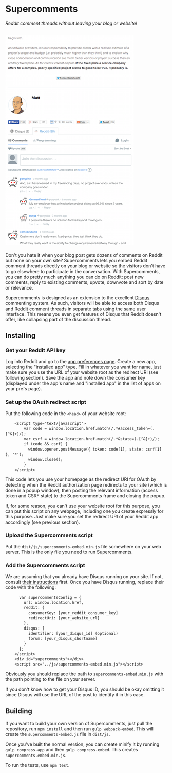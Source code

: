 # Supercomments
*Reddit comment threads without leaving your blog or website!*

![Screenshot](screenshots/screenshot1.png)
---

Don't you hate it when your blog post gets dozens of comments on Reddit but none on your own site? Supercomments lets you embed Reddit comment threads directly on your blog or website so the visitors don't have to go elsewhere to participate in the conversation. With Supercomments, you can do pretty much anything you can do on Reddit: post new comments, reply to existing comments, upvote, downvote and sort by date or relevance.

Supercomments is designed as an extension to the excellent [Disqus](http://www.disqus.com) commenting system. As such, visitors will be able to access both Disqus and Reddit comment threads in separate tabs using the same user interface. This means you even get features of Disqus that Reddit doesn't offer, like collapsing part of the discussion thread.

## Installing

### Get your Reddit API key
Log into Reddit and go to the [app preferences page](https://www.reddit.com/prefs/apps/). Create a new app, selecting the "installed app" type. Fill in whatever you want for name, just make sure you use the URL of your website root as the redirect URI (see following section). Save the app and note down the consumer key (displayed under the app's name and "installed app" in the list of apps on your prefs page).

### Set up the OAuth redirect script
Put the following code in the `<head>` of your website root:

```
    <script type="text/javascript">
        var code = window.location.href.match(/.*#access_token=(.[^&]+)/);
        var csrf = window.location.href.match(/.*&state=(.[^&]+)/);
        if (code && csrf) {
          window.opener.postMessage({ token: code[1], state: csrf[1] }, '*');
          window.close();
        }
    </script>
```

This code lets you use your homepage as the redirect URI for OAuth by detecting when the Reddit authorization page redirects to your site (which is done in a popup window), then posting the relevant information (access token and CSRF state) to the Supercomments frame and closing the popup.

If, for some reason, you can't use your website root for this purpose, you can put this script on any webpage, including one you create expressly for this purpose. Just make sure you set the redirect URI of your Reddit app accordingly (see previous section).

### Upload the Supercomments script
Put the `dist/js/supercomments-embed.min.js` file somewhere on your web server. This is the only file you need to run Supercomments.

### Add the Supercomments script
We are assuming that you already have Disqus running on your site. If not, consult [their instructions](https://javascripting.disqus.com/admin/install/) first. Once you have Disqus running, replace their code with the following:

```
      var supercommentsConfig = {
        url: window.location.href,
        reddit: {
          consumerKey: [your_reddit_consumer_key]
          redirectUri: [your_website_url]
        },
        disqus: {
          identifier: [your_disqus_id] (optional)
          forum: [your_disqus_shortname]
        }
      };
    </script>
    <div id="supercomments"></div>
    <script src="../js/supercomments-embed.min.js"></script>
```

Obviously you should replace the path to `supercomments-embed.min.js` with the path pointing to the file on your server.

If you don't know how to get your Disqus ID, you should be okay omitting it since Disqus will use the URL of the post to identify it in this case.

## Building

If you want to build your own version of Supercomments, just pull the repository, run `npm install` and then run `gulp webpack-embed`. This will create the `supercomments-embed.js` file in `dist/js`.

Once you've built the normal version, you can create minify it by running `gulp compress-app` and then `gulp compress-embed`. This creates `supercomments.embed.min.js`.

To run the tests, use `npm test`.

